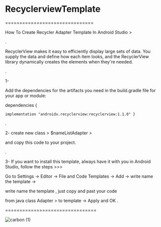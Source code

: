 # RecyclerviewTemplate
===============================

How To Create Recycler Adapter Template In Android Studio >

.

RecyclerView makes it easy to efficiently display large sets of data. You supply the data and define how each item looks, and the RecyclerView library dynamically creates the elements when they're needed.

.

1-

Add the dependencies for the artifacts you need in the build.gradle file for your app or module:

dependencies {

    implementation "androidx.recyclerview:recyclerview:1.1.0" }

.

2- create new class > $nameListAdapter >

and copy this code to your project.

.

3- If you want to install this template, always have it with you in Android Studio, follow the steps >>>

Go to Settings -> Editor -> File and Code Templates -> Add -> write name the template -> 

write name the template , just copy and past your code 

 from java class Adapter > to template -> Apply and OK .


================================

![carbon (1)](https://user-images.githubusercontent.com/51374446/110446861-4be44e00-80c8-11eb-9837-0f114dd72e12.png)
